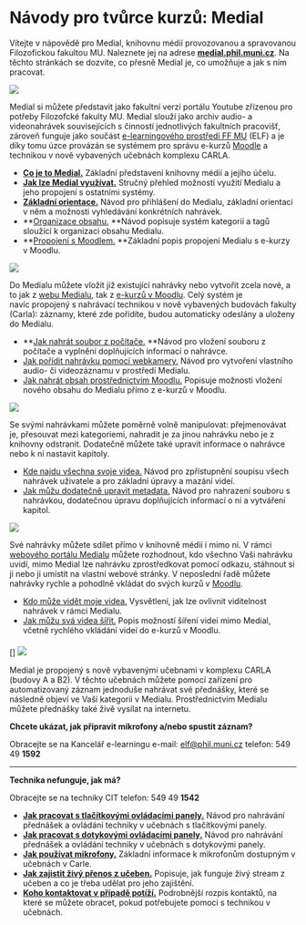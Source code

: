 Návody pro tvůrce kurzů: Medial
===============================

Vítejte v nápovědě pro Medial, knihovnu médií provozovanou a spravovanou
Filozofickou fakultou MU. Naleznete jej na adrese
**[medial.phil.muni.cz](http://medial.phil.muni.cz/)**. Na těchto
stránkách se dozvíte, co přesně Medial je, co umožňuje a jak s ním
pracovat.



![](home/zakladni_prehled.png)

Medial si můžete představit jako fakultní verzi portálu Youtube zřízenou
pro potřeby Filozofcké fakulty MU. Medial slouží jako archiv audio- a
videonahrávek souvisejících s činností jednotlivých fakultních
pracovišť, zároveň funguje jako součást [e-learningového prostředí FF
MU](http://elf.phil.muni.cz) (ELF) a je díky tomu úzce provázán se
systémem pro správu e-kurzů [Moodle](https://moodle.org/) a technikou v
nově vybavených učebnách komplexu CARLA.

-   [**Co je to Medial.**](/co-je-to-medial) Základní představení
    knihovny médií a jejího účelu.
-   **[Jak lze Medial využívat.](/home/vyuziti-medialu)** Stručný
    přehled možností využití Medialu a jeho propojení s ostatními
    systémy.
-   [**Základní orientace.**](/home/zakladni-orientace-v-medialu) Návod
    pro přihlášení do Medialu, základní orientaci v něm a možnosti
    vyhledávání konkrétních nahrávek.
-   **[Organizace
    obsahu.](/home/jak-je-obsah-v-medialu-organizovan) **Návod popisuje
    systém kategorií a tagů sloužící k organizaci obsahu Medialu.
-   **[Propojení s Moodlem.](/home/propojeni-s-moodlem) **Základní popis
    propojení Medialu s e-kurzy v Moodlu.

![](home/vkladani_obsahu-01.png)

Do Medialu můžete vložit již existující nahrávky nebo vytvořit zcela
nové, a to jak z [webu Medialu](http://medial.phil.muni.cz), tak z
[e-kurzů v Moodlu](http://elf.phil.muni.cz/). Celý systém je
navíc propojený s nahrávací technikou v nově vybavených budovách fakulty
(Carla): záznamy, které zde pořídíte, budou automaticky odeslány a
uloženy do Medialu.

-   **[Jak nahrát soubor z
    počítače.](/home/jak-nahrat-do-medialu-soubor-z-pocitace) **Návod
    pro vložení souboru z počítače a vyplnění doplňujících informací o
    nahrávce.
-   [Jak pořídit nahrávku pomocí
    webkamery.](/home/jan-nahrat-video-pomoci-webkamery) Návod pro
    vytvoření vlastního audio- či videozáznamu v prostředí Medialu.
-   [Jak nahrát obsah prostřednictvím
    Moodlu.](/home/jak-vkladat-obsah-prostrednictvim-moodlu) Popisuje
    možnosti vložení nového obsahu do Medialu přímo z e-kurzů v Moodlu.

![](home/sprava_obsahu.png)

Se svými nahrávkami můžete poměrně volně manipulovat: přejmenovávat je,
přesouvat mezi kategoriemi, nahradit je za jinou nahrávku nebo je z
knihovny odstranit. Dodatečně můžete také upravit informace o nahrávce
nebo k ní nastavit kapitoly.

-   [Kde najdu všechna svoje
    videa.](/home/kde-najdu-vsechna-svoje-videa) Návod pro zpřístupnění
    soupisu všech nahrávek uživatele a pro základní úpravy a mazání
    videí.
-   [Jak můžu dodatečně upravit
    metadata.](/home/jak-muazu-dodatecne-upravit-metadata) Návod pro
    nahrazení souboru s nahrávkou, dodatečnou úpravu doplňujících
    informací o ní a vytváření kapitol.

![](home/sdileni_obsahu.png)

Své nahrávky můžete sdílet přímo v knihovně médií i mimo ni. V rámci
[webového portálu Medialu](http://medial.phil.muni.cz) můžete
rozhodnout, kdo všechno Vaši nahrávku uvidí, mimo Medial lze nahrávku
zprostředkovat pomocí odkazu, stáhnout si ji nebo ji umístit na vlastní
webové stránky. V neposlední řadě můžete nahrávky rychle a pohodlně
vkládat do svých kurzů v [Moodlu](http://elf.phil.muni.cz).

-   [Kdo může vidět moje
    videa.](/home/kdo-muaze-videt-muaj-obsah) Vysvětlení, jak lze
    ovlivnit viditelnost nahrávek v rámci Medialu.
-   [Jak můžu svá videa šířit.](/home/jak-muazu-sva-videa-sirit) Popis
    možností šíření videí mimo Medial, včetně rychlého vkládání videí do
    e-kurzů v Moodlu.

#### 

[] ![](home/propojeni_carla_qq.png)

Medial je propojený s nově vybavenými učebnami v komplexu CARLA (budovy
A a B2). V těchto učebnách můžete pomocí zařízení pro automatizovaný
záznam jednoduše nahrávat své přednášky, které se následně objeví ve
Vaší kategorii v Medialu. Prostřednictvím Medialu můžete přednášky také
živě vysílat na internetu.

**Chcete ukázat, jak připravit mikrofony a/nebo spustit záznam?**

Obracejte se na Kancelář e-learningu
e-mail: elf@phil.muni.cz
telefon: 549 49 **1592**

------------------------------------------------------------------------

**Technika nefunguje, jak má?**

Obracejte se na techniky CIT
telefon: 549 49 **1542**



-   **[Jak pracovat s tlačítkovými ovládacími
    panely.](/tlacitkove-panely)** Návod pro nahrávání přednášek a
    ovládání techniky v učebnách s tlačítkovými panely.
-   [**Jak pracovat s dotykovými ovládacími panely.**](/dotykove-panely)
    Návod pro nahrávání přednášek a ovládání techniky v učebnách s
    dotykovými panely.
-   [**Jak používat mikrofony.**](/mikrofony) Základní informace k
    mikrofonům dostupným v učebnách v Carle.
-   [**Jak zajistit živý přenos z učeben.**](/zivy-prenos-live-stream)
    Popisuje, jak funguje živý stream z učeben a co je třeba udělat pro
    jeho zajištění.
-   [**Koho kontaktovat v případě potíží.**](/kontakty) Podrobnější
    rozpis kontaktů, na které se můžete obracet, pokud potřebujete
    pomoci s technikou v učebnách.


